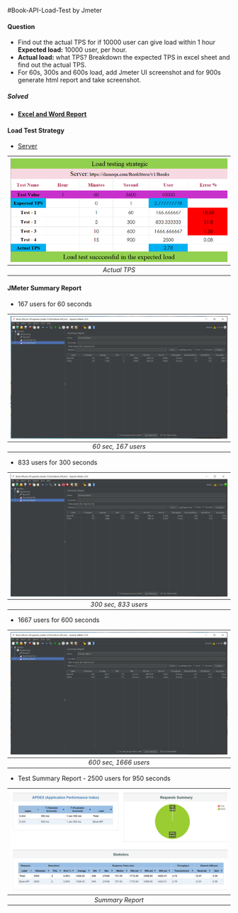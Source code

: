 
#Book-API-Load-Test by Jmeter
#### **Question**

- Find out the actual TPS for if 10000 user can give load within 1 hour **Expected load:** 10000 user, per hour.
- **Actual load:** what TPS? Breakdown the expected TPS in excel sheet and find out the actual TPS.
- For 60s, 300s and 600s load, add Jmeter UI screenshot and for 900s generate html report and take screenshot.

##### **Solved**

- #### [**Excel and Word Report**](https://github.com/Tonmoy61/Book-API-Load-Test/tree/main/resources)

#### **Load Test Strategy**

- [Server](https://demoqa.com/BookStore/v1/Books)

| ![TPS Report](./images/TPS_REPORT.png) |
| :------------------------------------: |
|              _Actual TPS_              |

#### **JMeter Summary Report**

- 167 users for 60 seconds

| ![Test Case 1](./images/TEST1.png) |
| :----------------------------------:|
|         _60 sec, 167 users_         |

- 833 users for 300 seconds

| ![Test Case 2](./images/TEST2.png) |
| :----------------------------------:|
|         _300 sec, 833 users_        |

- 1667 users for 600 seconds

| ![Test Case 3](./images/TEST3.png) |
| :----------------------------------:|
|        _600 sec, 1666 users_        |


- Test Summary Report - 2500 users for 950 seconds

| ![Test Summary Report](./images/REPORT.png) |
| :------------------------------------------:|
|               _Summary Report_              |
